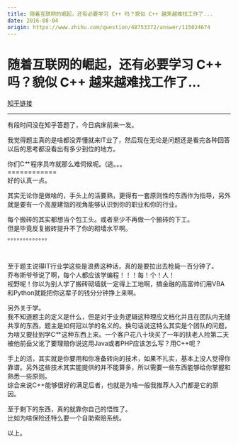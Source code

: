 ```yaml
---
title: 随着互联网的崛起，还有必要学习 C++ 吗？貌似 C++ 越来越难找工作了...
date: 2016-08-04
origin: https://www.zhihu.com/question/48753372/answer/115024674
---
```

# 随着互联网的崛起，还有必要学习 C++ 吗？貌似 C++ 越来越难找工作了...

[知乎链接](https://www.zhihu.com/question/48753372/answer/115024674)

---------

<span class="RichText ztext CopyrightRichText-richText" itemprop="text"><p>有段时间没在知乎答题了，今日病床前来一发。</p><p>我觉得题主真的是啥都没弄懂就来IT业了，然后现在无论是问题还是看完各种回答以后的思考都没看出有多少到位的地方。</p><p>你们C艹程序员咋就那么难伺候呢。(逃。。。<br>============<br>好的认真一点。</p><p>其实无论你是做啥的，手头上的活要熟，更得有一套原则性的东西作为指导，另外就是要有一个高屋建瓴的视角能够认识到你的职业和你的行业。</p><p>每个搬砖的其实都想当个包工头。或者至少不再做一个搬砖的下工。<br>但是毕竟反复搬砖提升不了你的砌墙水平啊。<br>。。。。。。。。。。。。。</p><br><p>至于题主说得IT行业学这些是浪费这种话，真的是要拉出去枪毙一百分钟了。<br>乔布斯爷爷说了啊，每个人都应该学编程！！！每！个！人！<br>视野呢！你以为别人学了搬砖砌墙就一定得上工地啊，搞金融的高富帅们用VBA和Python就能把你这辈子的钱分分钟挣上来啊。</p><p>另外关于学。<br>我不知道题主的定义是什么，但是对于业务逻辑这种理应文档化并且在团队内无缝共享的东西，题主是如何冠以学的名义的。换句话说这特么其实是个团队的问题，为啥又要扯到学C艹这种东西上来。一个客户花八十块买了一年的扶老人险第二天被他前岳父讹了要理赔你说这用Java或者PHP应该怎么写？用C++呢？</p><p>手上的活，其实就是你要用和你准备转向的技术，如果不扎实，基本上没人觉得你靠谱。另外这些技术其实能提供的并不能算多，所以需要一些东西能够给你掌握和熟悉一些原则。<br>综合来说C++能够很好的满足后者，也就是为啥一般我推荐人入门都是它的原因。</p><p>至于剩下的东西，真的就靠你自己的悟性了。<br>比如为啥保险还特么要一个自助索赔系统。</p>以上。</span>